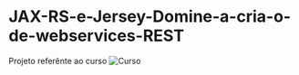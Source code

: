 # JAX-RS-e-Jersey-Domine-a-cria-o-de-webservices-REST

Projeto referênte ao curso ![Curso](https://cursos.alura.com.br/course/webservices-rest-com-jaxrs-e-jersey)
